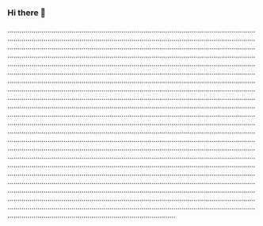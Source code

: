 ### Hi there 👋

............................................................................................................................................................................................................................................................................................................................................................................................................................................................................................................................................................................................................................................................................................................................................................................................................................................................................................................................................................................................................................................................................................................................................................................................................................................................................................................................................................................................................................................................................................................................................................................................................................................................................................................................................................................................................................................................................................................................................................................................................................................................................................................................................................................................................................................................................................................................................................................................................................................................................................................................................................................................................................................................................................................................................................................................................................................................................................................................